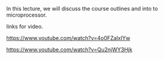 In this lecture, we will discuss the course outlines and into to microprocessor. 

links for video.

https://www.youtube.com/watch?v=4o0FZalxIYw

https://www.youtube.com/watch?v=Qu2njWY3Hjk
